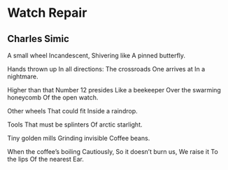 # Watch Repair
## Charles Simic
A small wheel
Incandescent,
Shivering like
A pinned butterfly.

Hands thrown up
In all directions:
The crossroads
One arrives at
In a nightmare.

Higher than that
Number 12 presides
Like a beekeeper
Over the swarming honeycomb
Of the open watch.

Other wheels
That could fit
Inside a raindrop.

Tools
That must be splinters
Of arctic starlight.

Tiny golden mills
Grinding invisible
Coffee beans.

When the coffee’s boiling
Cautiously,
So it doesn’t burn us,
We raise it
To the lips
Of the nearest
Ear.